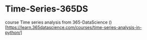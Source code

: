 # Time-Series-365DS
course Time series analysis from 365-DataScience
()[https://learn.365datascience.com/courses/time-series-analysis-in-python/]
